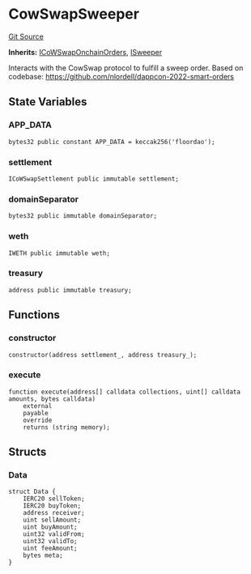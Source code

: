 # CowSwapSweeper
[Git Source](https://github.com/FloorDAO/floor-v2/blob/fce0c6edadd90eef36eb24d13cfb5b386eeb9d00/src/contracts/sweepers/CowSwap.sol)

**Inherits:**
[ICoWSwapOnchainOrders](/src/interfaces/cowswap/CoWSwapOnchainOrders.sol/contract.ICoWSwapOnchainOrders.md), [ISweeper](/src/interfaces/actions/Sweeper.sol/contract.ISweeper.md)

Interacts with the CowSwap protocol to fulfill a sweep order.
Based on codebase:
https://github.com/nlordell/dappcon-2022-smart-orders


## State Variables
### APP_DATA

```solidity
bytes32 public constant APP_DATA = keccak256('floordao');
```


### settlement

```solidity
ICoWSwapSettlement public immutable settlement;
```


### domainSeparator

```solidity
bytes32 public immutable domainSeparator;
```


### weth

```solidity
IWETH public immutable weth;
```


### treasury

```solidity
address public immutable treasury;
```


## Functions
### constructor


```solidity
constructor(address settlement_, address treasury_);
```

### execute


```solidity
function execute(address[] calldata collections, uint[] calldata amounts, bytes calldata)
    external
    payable
    override
    returns (string memory);
```

## Structs
### Data

```solidity
struct Data {
    IERC20 sellToken;
    IERC20 buyToken;
    address receiver;
    uint sellAmount;
    uint buyAmount;
    uint32 validFrom;
    uint32 validTo;
    uint feeAmount;
    bytes meta;
}
```

